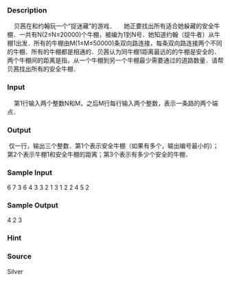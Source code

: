 
### Description
    贝茜在和约翰玩一个“捉迷藏”的游戏．
    她正要找出所有适合她躲藏的安全牛棚．一共有N(2≤N≤20000)个牛棚，被编为1到N号．她知道约翰（捉牛者）从牛棚1出发．所有的牛棚由M(1≤M≤50000)条双向路连接，每条双向路连接两个不同的牛棚．所有的牛棚都是相通的．贝茜认为同牛棚1距离最远的的牛棚是安全的．两个牛棚间的距离是指，从一个牛棚到另一个牛棚最少需要通过的道路数量．请帮贝茜找出所有的安全牛棚．
### Input
    第1行输入两个整数N和M，之后M行每行输入两个整数，表示一条路的两个端点．
   
### Output
 仅一行，输出三个整数．第1个表示安全牛棚（如果有多个，输出编号最小的）；第2个表示牛棚1和安全牛棚的距离；第3个表示有多少个安全的牛棚．
### Sample Input
6 7
3 6
4 3
3 2
1 3
1 2
2 4
5 2
### Sample Output
4 2 3
### Hint

### Source
Silver